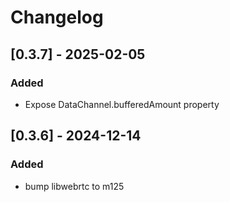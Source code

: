 # Changelog

## [0.3.7] - 2025-02-05

### Added

- Expose DataChannel.bufferedAmount property

## [0.3.6] - 2024-12-14

### Added

- bump libwebrtc to m125
